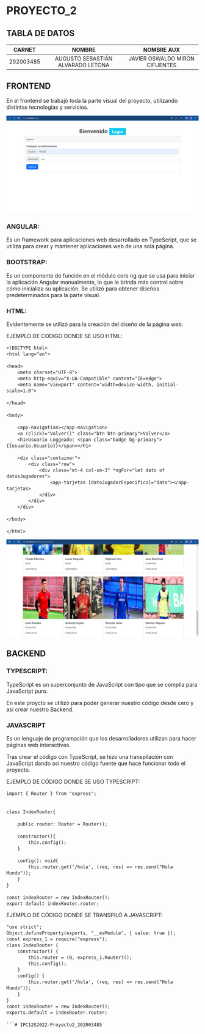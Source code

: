 # PROYECTO_2
## TABLA DE DATOS

| CARNET | NOMBRE | NOMBRE AUX|
|:------:|:------:|:---------:|
|202003485   | AUGUSTO SEBASTIÁN ALVARADO LETONA  | JAVIER OSWALDO MIRÓN CIFUENTES     


## FRONTEND
En el frontend se trabajó toda la parte visual del proyecto, utilizando distintas tecnologías y servicios.

![](image_1.png)

### ANGULAR:
Es un framework para aplicaciones web desarrollado en TypeScript, que se utiliza para crear y mantener aplicaciones web de una sola página.

### BOOTSTRAP:
Es un componente de función en el módulo core ng que se usa para iniciar la aplicación Angular manualmente, lo que le brinda más control sobre cómo inicializa su aplicación.
Se utilizó para obtener diseños predeterminados para la parte visual.

### HTML:
Evidentemente se utilizó para la creación del diseño de la página web.

EJEMPLO DE CODIGO DONDE SE USO HTML:
```
<!DOCTYPE html>
<html lang="en">

<head>
    <meta charset="UTF-8">
    <meta http-equiv="X-UA-Compatible" content="IE=edge">
    <meta name="viewport" content="width=device-width, initial-scale=1.0">
    
</head>

<body>

    <app-navigation></app-navigation>
    <a (click)="Volver()" class="btn btn-primary">Volver</a>
    <h1>Usuario Loggeado: <span class="badge bg-primary">{{usuario.Usuario}}</span></h1>

    <div class="container">
        <div class="row">
            <div class="mt-4 col-sm-3" *ngFor="let dato of datosJugadores">
                <app-tarjetas [datoJugadorEspecifico]="dato"></app-tarjetas>
            </div>
        </div>
    </div>

</body>

</html>
```
![](image_2.png)

## BACKEND


### TYPESCRIPT:
TypeScript es un superconjunto de JavaScript con tipo que se compila para JavaScript puro.

En este proycto se utilizó para poder generar nuestro código desde cero y así crear nuestro Backend.

### JAVASCRIPT
Es un lenguaje de programación que los desarrolladores utilizan para hacer páginas web interactivas.

Tras crear el código con TypeScript, se hizo una transpilación con JavaScript dando así nuestro código fuente que hace funcionar todo el proyecto.

EJEMPLO DE CÓDIGO DONDE SE USO TYPESCRIPT:

```
import { Router } from "express";


class IndexRouter{

    public router: Router = Router();

    constructor(){
        this.config();
    }

    config(): void{
        this.router.get('/hola', (req, res) => res.send("Hola Mundo"));
    }
}

const indexRouter = new IndexRouter();
export default indexRouter.router;
```

EJEMPLO DE CÓDIGO DONDE SE TRANSPILÓ A JAVASCRIPT:

```
"use strict";
Object.defineProperty(exports, "__esModule", { value: true });
const express_1 = require("express");
class IndexRouter {
    constructor() {
        this.router = (0, express_1.Router)();
        this.config();
    }
    config() {
        this.router.get('/hola', (req, res) => res.send("Hola Mundo"));
    }
}
const indexRouter = new IndexRouter();
exports.default = indexRouter.router;

```#   I P C 1 2 S 2 0 2 2 - P r o y e c t o 2 _ 2 0 2 0 0 3 4 8 5 
 
 